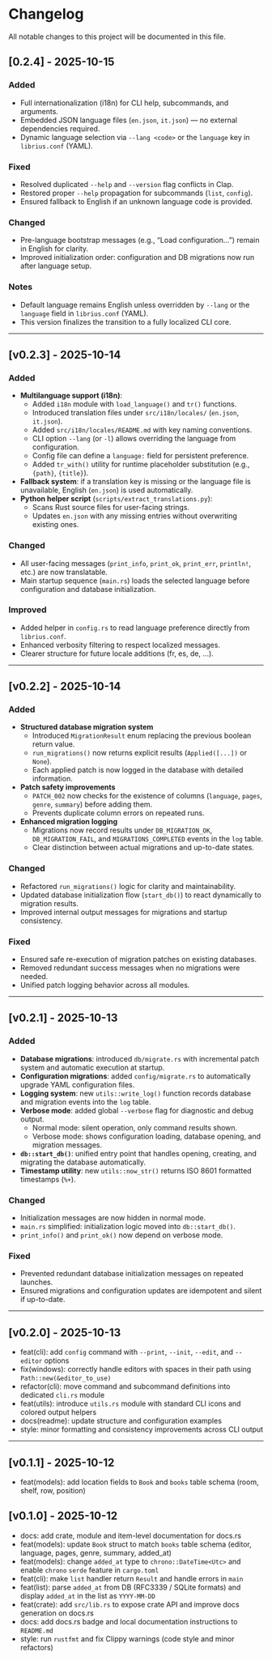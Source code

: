 # Changelog

All notable changes to this project will be documented in this file.

## [0.2.4] - 2025-10-15

### Added

- Full internationalization (i18n) for CLI help, subcommands, and arguments.
- Embedded JSON language files (`en.json`, `it.json`) — no external dependencies required.
- Dynamic language selection via `--lang <code>` or the `language` key in `librius.conf` (YAML).

### Fixed

- Resolved duplicated `--help` and `--version` flag conflicts in Clap.
- Restored proper `--help` propagation for subcommands (`list`, `config`).
- Ensured fallback to English if an unknown language code is provided.

### Changed

- Pre-language bootstrap messages (e.g., “Load configuration...”) remain in English for clarity.
- Improved initialization order: configuration and DB migrations now run after language setup.

### Notes

- Default language remains English unless overridden by `--lang` or the `language` field in `librius.conf` (YAML).
- This version finalizes the transition to a fully localized CLI core.

---

## [v0.2.3] - 2025-10-14

### Added

- **Multilanguage support (i18n)**:
    - Added `i18n` module with `load_language()` and `tr()` functions.
    - Introduced translation files under `src/i18n/locales/` (`en.json`, `it.json`).
    - Added `src/i18n/locales/README.md` with key naming conventions.
    - CLI option `--lang` (or `-l`) allows overriding the language from configuration.
    - Config file can define a `language:` field for persistent preference.
    - Added `tr_with()` utility for runtime placeholder substitution (e.g., `{path}`, `{title}`).
- **Fallback system**: if a translation key is missing or the language file is unavailable, English (`en.json`) is used
  automatically.
- **Python helper script** (`scripts/extract_translations.py`):
    - Scans Rust source files for user-facing strings.
    - Updates `en.json` with any missing entries without overwriting existing ones.

### Changed

- All user-facing messages (`print_info`, `print_ok`, `print_err`, `println!`, etc.) are now translatable.
- Main startup sequence (`main.rs`) loads the selected language before configuration and database initialization.

### Improved

- Added helper in `config.rs` to read language preference directly from `librius.conf`.
- Enhanced verbosity filtering to respect localized messages.
- Clearer structure for future locale additions (fr, es, de, ...).

---

## [v0.2.2] - 2025-10-14

### Added

- **Structured database migration system**
    - Introduced `MigrationResult` enum replacing the previous boolean return value.
    - `run_migrations()` now returns explicit results (`Applied([...])` or `None`).
    - Each applied patch is now logged in the database with detailed information.
- **Patch safety improvements**
    - `PATCH_002` now checks for the existence of columns (`language`, `pages`, `genre`, `summary`) before adding them.
    - Prevents duplicate column errors on repeated runs.
- **Enhanced migration logging**
    - Migrations now record results under `DB_MIGRATION_OK`, `DB_MIGRATION_FAIL`, and `MIGRATIONS_COMPLETED` events in
      the `log` table.
    - Clear distinction between actual migrations and up-to-date states.

### Changed

- Refactored `run_migrations()` logic for clarity and maintainability.
- Updated database initialization flow (`start_db()`) to react dynamically to migration results.
- Improved internal output messages for migrations and startup consistency.

### Fixed

- Ensured safe re-execution of migration patches on existing databases.
- Removed redundant success messages when no migrations were needed.
- Unified patch logging behavior across all modules.

---

## [v0.2.1] - 2025-10-13

### Added

- **Database migrations**: introduced `db/migrate.rs` with incremental patch system and automatic execution at startup.
- **Configuration migrations**: added `config/migrate.rs` to automatically upgrade YAML configuration files.
- **Logging system**: new `utils::write_log()` function records database and migration events into the `log` table.
- **Verbose mode**: added global `--verbose` flag for diagnostic and debug output.
    - Normal mode: silent operation, only command results shown.
    - Verbose mode: shows configuration loading, database opening, and migration messages.
- **`db::start_db()`**: unified entry point that handles opening, creating, and migrating the database automatically.
- **Timestamp utility**: new `utils::now_str()` returns ISO 8601 formatted timestamps (`%+`).

### Changed

- Initialization messages are now hidden in normal mode.
- `main.rs` simplified: initialization logic moved into `db::start_db()`.
- `print_info()` and `print_ok()` now depend on verbose mode.

### Fixed

- Prevented redundant database initialization messages on repeated launches.
- Ensured migrations and configuration updates are idempotent and silent if up-to-date.

---

## [v0.2.0] - 2025-10-13

- feat(cli): add `config` command with `--print`, `--init`, `--edit`, and `--editor` options
- fix(windows): correctly handle editors with spaces in their path using `Path::new(&editor_to_use)`
- refactor(cli): move command and subcommand definitions into dedicated `cli.rs` module
- feat(utils): introduce `utils.rs` module with standard CLI icons and colored output helpers
- docs(readme): update structure and configuration examples
- style: minor formatting and consistency improvements across CLI output

---

## [v0.1.1] - 2025-10-12

- feat(models): add location fields to `Book` and `books` table schema (room, shelf, row, position)

## [v0.1.0] - 2025-10-12

- docs: add crate, module and item-level documentation for docs.rs
- feat(models): update `Book` struct to match `books` table schema (editor, language, pages, genre, summary, added_at)
- feat(models): change `added_at` type to `chrono::DateTime<Utc>` and enable `chrono` `serde` feature in `cargo.toml`
- feat(cli): make `list` handler return `Result` and handle errors in `main`
- feat(list): parse `added_at` from DB (RFC3339 / SQLite formats) and display `added_at` in the list as `YYYY-MM-DD`
- feat(crate): add `src/lib.rs` to expose crate API and improve docs generation on docs.rs
- docs: add docs.rs badge and local documentation instructions to `README.md`
- style: run `rustfmt` and fix Clippy warnings (code style and minor refactors)
